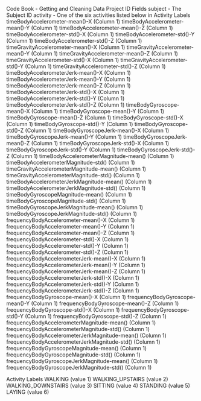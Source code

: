 Code Book - Getting and Cleaning Data Project
ID Fields
subject - The Subject ID
activity - One of the six activities listed below in Activity Labels
timeBodyAccelerometer-mean()-X (Column 1)
timeBodyAccelerometer-mean()-Y (Column 1)
timeBodyAccelerometer-mean()-Z (Column 1)
timeBodyAccelerometer-std()-X (Column 1)
timeBodyAccelerometer-std()-Y (Column 1)
timeBodyAccelerometer-std()-Z (Column 1)
timeGravityAccelerometer-mean()-X (Column 1)
timeGravityAccelerometer-mean()-Y (Column 1)
timeGravityAccelerometer-mean()-Z (Column 1)
timeGravityAccelerometer-std()-X (Column 1)
timeGravityAccelerometer-std()-Y (Column 1)
timeGravityAccelerometer-std()-Z (Column 1)
timeBodyAccelerometerJerk-mean()-X (Column 1)
timeBodyAccelerometerJerk-mean()-Y (Column 1)
timeBodyAccelerometerJerk-mean()-Z (Column 1)
timeBodyAccelerometerJerk-std()-X (Column 1)
timeBodyAccelerometerJerk-std()-Y (Column 1)
timeBodyAccelerometerJerk-std()-Z (Column 1)
timeBodyGyroscope-mean()-X (Column 1)
timeBodyGyroscope-mean()-Y (Column 1)
timeBodyGyroscope-mean()-Z (Column 1)
timeBodyGyroscope-std()-X (Column 1)
timeBodyGyroscope-std()-Y (Column 1)
timeBodyGyroscope-std()-Z (Column 1)
timeBodyGyroscopeJerk-mean()-X (Column 1)
timeBodyGyroscopeJerk-mean()-Y (Column 1)
timeBodyGyroscopeJerk-mean()-Z (Column 1)
timeBodyGyroscopeJerk-std()-X (Column 1)
timeBodyGyroscopeJerk-std()-Y (Column 1)
timeBodyGyroscopeJerk-std()-Z (Column 1)
timeBodyAccelerometerMagnitude-mean() (Column 1)
timeBodyAccelerometerMagnitude-std() (Column 1)
timeGravityAccelerometerMagnitude-mean() (Column 1)
timeGravityAccelerometerMagnitude-std() (Column 1)
timeBodyAccelerometerJerkMagnitude-mean() (Column 1)
timeBodyAccelerometerJerkMagnitude-std() (Column 1)
timeBodyGyroscopeMagnitude-mean() (Column 1)
timeBodyGyroscopeMagnitude-std() (Column 1)
timeBodyGyroscopeJerkMagnitude-mean() (Column 1)
timeBodyGyroscopeJerkMagnitude-std() (Column 1)
frequencyBodyAccelerometer-mean()-X (Column 1)
frequencyBodyAccelerometer-mean()-Y (Column 1)
frequencyBodyAccelerometer-mean()-Z (Column 1)
frequencyBodyAccelerometer-std()-X (Column 1)
frequencyBodyAccelerometer-std()-Y (Column 1)
frequencyBodyAccelerometer-std()-Z (Column 1)
frequencyBodyAccelerometerJerk-mean()-X (Column 1)
frequencyBodyAccelerometerJerk-mean()-Y (Column 1)
frequencyBodyAccelerometerJerk-mean()-Z (Column 1)
frequencyBodyAccelerometerJerk-std()-X (Column 1)
frequencyBodyAccelerometerJerk-std()-Y (Column 1)
frequencyBodyAccelerometerJerk-std()-Z (Column 1)
frequencyBodyGyroscope-mean()-X (Column 1)
frequencyBodyGyroscope-mean()-Y (Column 1)
frequencyBodyGyroscope-mean()-Z (Column 1)
frequencyBodyGyroscope-std()-X (Column 1)
frequencyBodyGyroscope-std()-Y (Column 1)
frequencyBodyGyroscope-std()-Z (Column 1)
frequencyBodyAccelerometerMagnitude-mean() (Column 1)
frequencyBodyAccelerometerMagnitude-std() (Column 1)
frequencyBodyAccelerometerJerkMagnitude-mean() (Column 1)
frequencyBodyAccelerometerJerkMagnitude-std() (Column 1)
frequencyBodyGyroscopeMagnitude-mean() (Column 1)
frequencyBodyGyroscopeMagnitude-std() (Column 1)
frequencyBodyGyroscopeJerkMagnitude-mean() (Column 1)
frequencyBodyGyroscopeJerkMagnitude-std() (Column 1)

Activity Labels
WALKING (value 1)
WALKING_UPSTAIRS (value 2)
WALKING_DOWNSTAIRS (value 3)
SITTING (value 4)
STANDING (value 5)
LAYING (value 6)
